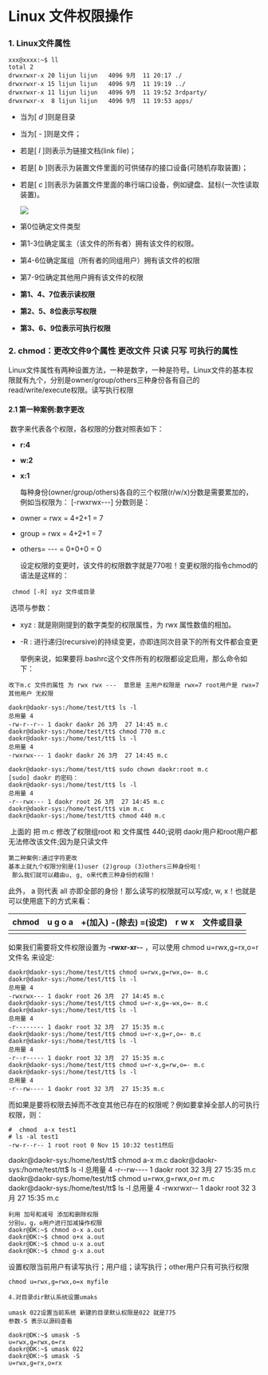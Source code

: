 # Linux 文件权限操作

### 1. Linux文件属性

```shell
xxx@xxxx:~$ ll
total 2
drwxrwxr-x 20 lijun lijun   4096 9月  11 20:17 ./
drwxrwxr-x 15 lijun lijun   4096 9月  11 19:19 ../
drwxrwxr-x 11 lijun lijun   4096 9月  11 19:52 3rdparty/
drwxrwxr-x  8 lijun lijun   4096 9月  11 19:53 apps/

```

- 当为[ *d* ]则是目录

- 当为[ *-* ]则是文件；

- 若是[ *l* ]则表示为链接文档(link file)；

- 若是[ *b* ]则表示为装置文件里面的可供储存的接口设备(可随机存取装置)；

- 若是[ *c* ]则表示为装置文件里面的串行端口设备，例如键盘、鼠标(一次性读取装置)。

  ![](/home/lijun/Desktop/Note/Linux/images/flameshot_2.png)

- 第0位确定文件类型

- 第1-3位确定属主（该文件的所有者）拥有该文件的权限。

- 第4-6位确定属组（所有者的同组用户）拥有该文件的权限

-  第7-9位确定其他用户拥有该文件的权限

- **第1、4、7位表示读权限**

- **第2、5、8位表示写权限**

- **第3、6、9位表示可执行权限**

###  2. chmod：更改文件9个属性 更改文件 只读 只写 可执行的属性

​		Linux文件属性有两种设置方法，一种是数字，一种是符号。Linux文件的基本权限就有九个，分别是owner/group/others三种身份各有自己的read/write/execute权限。读写执行权限

#### 2.1 第一种案例:数字更改

​		数字来代表各个权限，各权限的分数对照表如下：

- **r:4**

- **w:2**

- **x:1**

  每种身份(owner/group/others)各自的三个权限(r/w/x)分数是需要累加的，例如当权限为： [-rwxrwx---] 分数则是：

- owner = rwx = 4+2+1 = 7

- group = rwx = 4+2+1 = 7

- others= --- = 0+0+0 = 0

  设定权限的变更时，该文件的权限数字就是770啦！变更权限的指令chmod的语法是这样的：

```
 chmod [-R] xyz 文件或目录
```

​	选项与参数：

- xyz : 就是刚刚提到的数字类型的权限属性，为 rwx 属性数值的相加。

- -R : 进行递归(recursive)的持续变更，亦即连同次目录下的所有文件都会变更

  举例来说，如果要将.bashrc这个文件所有的权限都设定启用，那么命令如下：

```
改下m.c 文件的属性 为 rwx rwx ---  意思是 主用户权限是 rwx=7 root用户是 rwx=7 其他用户 无权限
```

```
daokr@daokr-sys:/home/test/tt$ ls -l
总用量 4
-rw-r--r-- 1 daokr daokr 26 3月  27 14:45 m.c
daokr@daokr-sys:/home/test/tt$ chmod 770 m.c 
daokr@daokr-sys:/home/test/tt$ ls -l
总用量 4
-rwxrwx--- 1 daokr daokr 26 3月  27 14:45 m.c
```

```
daokr@daokr-sys:/home/test/tt$ sudo chown daokr:root m.c
[sudo] daokr 的密码： 
daokr@daokr-sys:/home/test/tt$ ls -l
总用量 4
-r--rwx--- 1 daokr root 26 3月  27 14:45 m.c
daokr@daokr-sys:/home/test/tt$ vim m.c 
daokr@daokr-sys:/home/test/tt$ chmod 440 m.c
```

​		上面的 把 m.c 修改了权限组root 和 文件属性 440;说明 daokr用户和root用户都无法修改该文件;因为是只读文件

```
第二种案例:通过字符更改
基本上就九个权限分别是(1)user (2)group (3)others三种身份啦！
 那么我们就可以藉由u, g, o来代表三种身份的权限！
```

此外， a 则代表 all 亦即全部的身份！那么读写的权限就可以写成r, w, x！也就是可以使用底下的方式来看： 

| chmod | u g o a | +(加入) -(除去) =(设定) | r w x | 文件或目录 |
| ----- | ------- | ----------------------- | ----- | ---------- |
|       |         |                         |       |            |

如果我们需要将文件权限设置为 **-rwxr-xr--** ，可以使用 chmod u=rwx,g=rx,o=r 文件名 来设定:

```
daokr@daokr-sys:/home/test/tt$ chmod u=rwx,g=rwx,o=- m.c
daokr@daokr-sys:/home/test/tt$ ls -l
总用量 4
-rwxrwx--- 1 daokr root 26 3月  27 14:45 m.c
daokr@daokr-sys:/home/test/tt$ chmod u=r-x,g=-wx,o=- m.c
daokr@daokr-sys:/home/test/tt$ ls -l
总用量 4
-r-------- 1 daokr root 32 3月  27 15:35 m.c
daokr@daokr-sys:/home/test/tt$ chmod u=r-x,g=r,o=- m.c
daokr@daokr-sys:/home/test/tt$ ls -l
总用量 4
-r--r----- 1 daokr root 32 3月  27 15:35 m.c
daokr@daokr-sys:/home/test/tt$ chmod u=r-x,g=rw,o=- m.c
daokr@daokr-sys:/home/test/tt$ ls -l
总用量 4
-r--rw---- 1 daokr root 32 3月  27 15:35 m.c
```

而如果是要将权限去掉而不改变其他已存在的权限呢？例如要拿掉全部人的可执行权限，则：

```
#  chmod  a-x test1
# ls -al test1
-rw-r--r-- 1 root root 0 Nov 15 10:32 test1然后
```

daokr@daokr-sys:/home/test/tt$ chmod a-x m.c
daokr@daokr-sys:/home/test/tt$ ls -l
总用量 4
-r--rw---- 1 daokr root 32 3月 27 15:35 m.c
daokr@daokr-sys:/home/test/tt$ chmod u=rwx,g=rwx,o=r m.c
daokr@daokr-sys:/home/test/tt$ ls -l
总用量 4
-rwxrwxr-- 1 daokr root 32 3月 27 15:35 m.c

```
利用 加号和减号 添加和删除权限
分别u，g，o用户进行加减操作权限
daokr@DK:~$ chmod o-x a.out
daokr@DK:~$ chmod o+x a.out
daokr@DK:~$ chmod u-x a.out
daokr@DK:~$ chmod g-x a.out

```

设置权限当前用户有读写执行；用户组；读写执行；other用户只有可执行权限

```
chmod u=rwx,g=rwx,o=x myfile
```

```
4.对目录dir默认系统设置umaks

umask 022设置当前系统 新建的目录默认权限是022 就是775
参数-S 表示以源码查看
```

```
daokr@DK:~$ umask -S
u=rwx,g=rwx,o=rx
daokr@DK:~$ umask 022
daokr@DK:~$ umask -S
u=rwx,g=rx,o=rx
```


